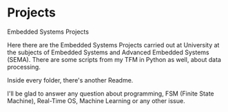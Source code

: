 # Projects
Embedded Systems Projects

Here there are the Embedded Systems Projects carried out at University at the subjects of Embedded Systems and Advanced Embedded Systems (SEMA). There are some scripts from my TFM in Python as well, about data processing.

Inside every folder, there's another Readme.

I'll be glad to answer any question about programming, FSM (Finite State Machine), Real-Time OS, Machine Learning or any other issue.
